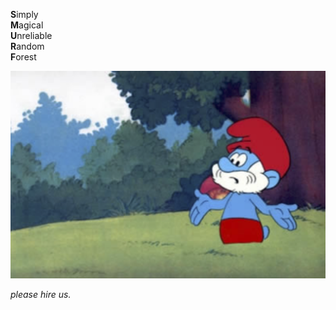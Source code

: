 **S**imply<br />
**M**agical<br />
**U**nreliable<br />
**R**andom<br />
**F**orest


![smurf](res/smurf.png)


*please hire us.*

